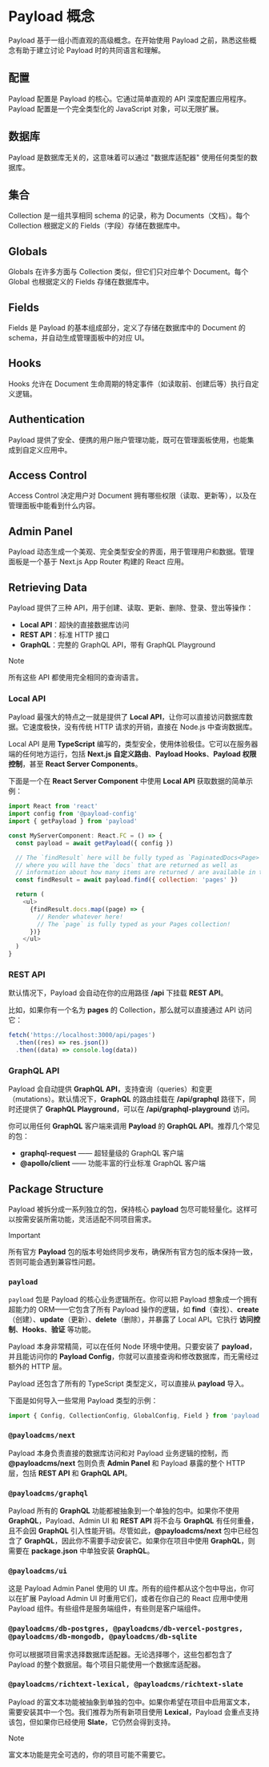 # Payload 概念

Payload 基于一组小而直观的高级概念。在开始使用 Payload 之前，熟悉这些概念有助于建立讨论 Payload 时的共同语言和理解。

## 配置

 Payload 配置是 Payload 的核心。它通过简单直观的 API 深度配置应用程序。Payload 配置是一个完全类型化的 JavaScript 对象，可以无限扩展。

## 数据库

 Payload 是数据库无关的，这意味着可以通过 "数据库适配器" 使用任何类型的数据库。

## 集合

 Collection 是一组共享相同 schema 的记录，称为 Documents（文档）。每个 Collection 根据定义的 Fields（字段）存储在数据库中。

## Globals

 Globals 在许多方面与 Collection 类似，但它们只对应单个 Document。每个 Global 也根据定义的 Fields 存储在数据库中。

## Fields

 Fields 是 Payload 的基本组成部分，定义了存储在数据库中的 Document 的 schema，并自动生成管理面板中的对应 UI。

## Hooks

 Hooks 允许在 Document 生命周期的特定事件（如读取前、创建后等）执行自定义逻辑。

## Authentication

 Payload 提供了安全、便携的用户账户管理功能，既可在管理面板使用，也能集成到自定义应用中。

## Access Control

 Access Control 决定用户对 Document 拥有哪些权限（读取、更新等），以及在管理面板中能看到什么内容。

## Admin Panel

 Payload 动态生成一个美观、完全类型安全的界面，用于管理用户和数据。管理面板是一个基于 Next.js App Router 构建的 React 应用。

## Retrieving Data

 Payload 提供了三种 API，用于创建、读取、更新、删除、登录、登出等操作：

- **Local API**：超快的直接数据库访问
- **REST API**：标准 HTTP 接口
- **GraphQL**：完整的 GraphQL API，带有 GraphQL Playground

> [!NOTE]
>
> 所有这些 API 都使用完全相同的查询语言。

### Local API

Payload 最强大的特点之一就是提供了 **Local API**，让你可以直接访问数据库数据。它速度极快，没有传统 HTTP 请求的开销，直接在 Node.js 中查询数据库。

Local API 是用 **TypeScript** 编写的，类型安全，使用体验极佳。它可以在服务器端的任何地方运行，包括 **Next.js 自定义路由**、**Payload Hooks**、**Payload 权限控制**，甚至 **React Server Components**。

下面是一个在 **React Server Component** 中使用 **Local API** 获取数据的简单示例：

```javascript
import React from 'react'
import config from '@payload-config'
import { getPayload } from 'payload'

const MyServerComponent: React.FC = () => {
  const payload = await getPayload({ config })

  // The `findResult` here will be fully typed as `PaginatedDocs<Page>`,
  // where you will have the `docs` that are returned as well as
  // information about how many items are returned / are available in total / etc
  const findResult = await payload.find({ collection: 'pages' })

  return (
    <ul>
      {findResult.docs.map((page) => {
        // Render whatever here!
        // The `page` is fully typed as your Pages collection!
      })}
    </ul>
  )
}
```

### REST API

默认情况下，Payload 会自动在你的应用路径 **/api** 下挂载 **REST API**。

比如，如果你有一个名为 **pages** 的 Collection，那么就可以直接通过 API 访问它：

```javascript
fetch('https://localhost:3000/api/pages') 
  .then((res) => res.json())
  .then((data) => console.log(data))
```

### GraphQL API

Payload 会自动提供 **GraphQL API**，支持查询（queries）和变更（mutations）。默认情况下，**GraphQL** 的路由挂载在 **/api/graphql** 路径下，同时还提供了 **GraphQL Playground**，可以在 **/api/graphql-playground** 访问。

你可以用任何 **GraphQL** 客户端来调用 **Payload** 的 **GraphQL API**。推荐几个常见的包：

- **graphql-request** —— 超轻量级的 GraphQL 客户端
- **@apollo/client** —— 功能丰富的行业标准 GraphQL 客户端

## Package Structure

Payload 被拆分成一系列独立的包，保持核心 **payload** 包尽可能轻量化。这样可以按需安装所需功能，灵活适配不同项目需求。

> [!IMPORTANT]
>
> 所有官方 **Payload** 包的版本号始终同步发布，确保所有官方包的版本保持一致，否则可能会遇到兼容性问题。

### `payload`

`payload` 包是 Payload 的核心业务逻辑所在。你可以把 Payload 想象成一个拥有超能力的 ORM——它包含了所有 Payload 操作的逻辑，如 **find**（查找）、**create**（创建）、**update**（更新）、**delete**（删除），并暴露了 Local API。它执行 **访问控制**、**Hooks**、**验证** 等功能。

Payload 本身非常精简，可以在任何 Node 环境中使用。只要安装了 **payload**，并且能访问你的 **Payload Config**，你就可以直接查询和修改数据库，而无需经过额外的 HTTP 层。

Payload 还包含了所有的 TypeScript 类型定义，可以直接从 **payload** 导入。

下面是如何导入一些常用 Payload 类型的示例：

```javascript
import { Config, CollectionConfig, GlobalConfig, Field } from 'payload'
```

### `@payloadcms/next`

Payload 本身负责直接的数据库访问和对 Payload 业务逻辑的控制，而 **@payloadcms/next** 包则负责 **Admin Panel** 和 Payload 暴露的整个 HTTP 层，包括 **REST API** 和 **GraphQL API**。

### `@payloadcms/graphql`

Payload 所有的 **GraphQL** 功能都被抽象到一个单独的包中。如果你不使用 **GraphQL**，Payload、Admin UI 和 **REST API** 将不会与 **GraphQL** 有任何重叠，且不会因 **GraphQL** 引入性能开销。尽管如此，**@payloadcms/next** 包中已经包含了 **GraphQL**，因此你不需要手动安装它。如果你在项目中使用 **GraphQL**，则需要在 **package.json** 中单独安装 **GraphQL**。

### `@payloadcms/ui`

这是 Payload Admin Panel 使用的 UI 库。所有的组件都从这个包中导出，你可以在扩展 Payload Admin UI 时重用它们，或者在你自己的 React 应用中使用 Payload 组件。有些组件是服务端组件，有些则是客户端组件。

### `@payloadcms/db-postgres, @payloadcms/db-vercel-postgres, @payloadcms/db-mongodb, @payloadcms/db-sqlite`

你可以根据项目需求选择数据库适配器。无论选择哪个，这些包都包含了 Payload 的整个数据层。每个项目只能使用一个数据库适配器。

### `@payloadcms/richtext-lexical, @payloadcms/richtext-slate`

Payload 的富文本功能被抽象到单独的包中。如果你希望在项目中启用富文本，需要安装其中一个包。我们推荐为所有新项目使用 **Lexical**，Payload 会重点支持该包，但如果你已经使用 **Slate**，它仍然会得到支持。

> [!NOTE]
>
> 富文本功能是完全可选的，你的项目可能不需要它。

